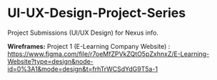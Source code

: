 # UI-UX-Design-Project-Series
Project Submissions (UI/UX Design) for Nexus info.

<b>Wireframes:</b>
Project 1 (E-Learning Company Website) : https://www.figma.com/file/r7oeMfZPVkZQtO5pZxhnxZ/E-Learning-Website?type=design&node-id=0%3A1&mode=design&t=frhTrWCSdYdG9T5a-1
